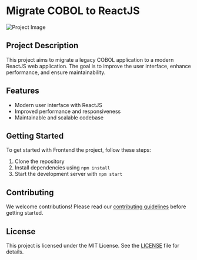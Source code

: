 # Migrate COBOL to ReactJS

![Project Image](frontend/public/image-git/home.png)

## Project Description

This project aims to migrate a legacy COBOL application to a modern ReactJS web application. The goal is to improve the user interface, enhance performance, and ensure maintainability.

## Features

- Modern user interface with ReactJS
- Improved performance and responsiveness
- Maintainable and scalable codebase

## Getting Started

To get started with Frontend the project, follow these steps:

1. Clone the repository
2. Install dependencies using `npm install`
3. Start the development server with `npm start`

## Contributing

We welcome contributions! Please read our [contributing guidelines](CONTRIBUTING.md) before getting started.

## License

This project is licensed under the MIT License. See the [LICENSE](LICENSE) file for details.